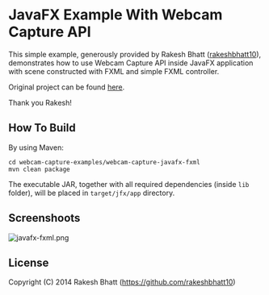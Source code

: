 # JavaFX Example With Webcam Capture API

This simple example, generously provided by Rakesh Bhatt ([rakeshbhatt10](https://github.com/rakeshbhatt10)),
demonstrates how to use Webcam Capture API inside JavaFX application with 
scene constructed with FXML and simple FXML controller.

Original project can be found [here](https://github.com/rakeshbhatt10/WebCamJavaFXFXMLSample).

Thank you Rakesh!


## How To Build

By using Maven:


```plain
cd webcam-capture-examples/webcam-capture-javafx-fxml
mvn clean package
```

The executable JAR, together with all required dependencies (inside ```lib``` folder), 
will be placed in ```target/jfx/app``` directory.


## Screenshoots

![javafx-fxml.png](https://raw.githubusercontent.com/sarxos/webcam-capture/master/webcam-capture-examples/webcam-capture-javafx-fxml/src/etc/resources/javafx-fxml.png)


## License

Copyright (C) 2014 Rakesh Bhatt (https://github.com/rakeshbhatt10)
